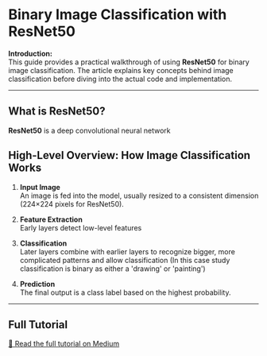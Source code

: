 # Binary Image Classification with ResNet50

**Introduction:**  
This guide provides a practical walkthrough of using **ResNet50** for binary image classification. The article explains key concepts behind image classification before diving into the actual code and implementation.

---

## What is ResNet50?

**ResNet50** is a deep convolutional neural network

## High-Level Overview: How Image Classification Works

1. **Input Image**  
   An image is fed into the model, usually resized to a consistent dimension (224×224 pixels for ResNet50).

2. **Feature Extraction**  
   Early layers detect low-level features

3. **Classification**  
   Later layers combine with earlier layers to recognize bigger, more complicated patterns and allow classification (In this case study classification is binary as either a 'drawing' or 'painting')

4. **Prediction**  
   The final output is a class label based on the highest probability.

---

## Full Tutorial

[🔗 Read the full tutorial on Medium](https://medium.com/@habibeternal/binary-image-classification-using-resnet50-743166d67647)
